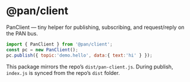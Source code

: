 # @pan/client

PanClient — tiny helper for publishing, subscribing, and request/reply on the PAN bus.

```js
import { PanClient } from '@pan/client';
const pc = new PanClient();
pc.publish({ topic:'demo.hello', data:{ text:'hi' } });
```

This package mirrors the repo’s `dist/pan-client.js`. During publish, `index.js` is synced from the repo’s `dist` folder.

